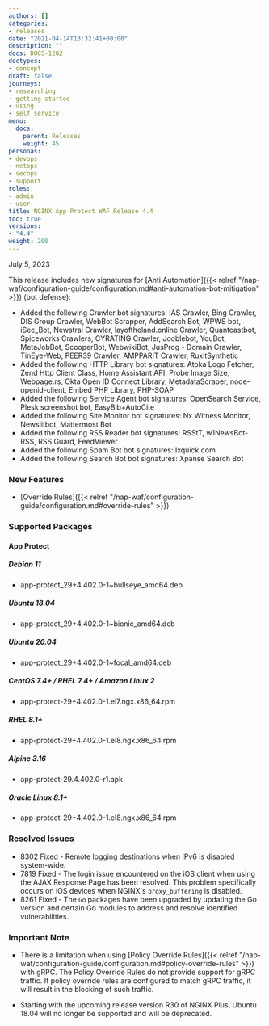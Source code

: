 ```yaml
---
authors: []
categories:
- releases
date: "2021-04-14T13:32:41+00:00"
description: ""
docs: DOCS-1202
doctypes:
- concept
draft: false
journeys:
- researching
- getting started
- using
- self service
menu:
  docs:
    parent: Releases
    weight: 45
personas:
- devops
- netops
- secops
- support
roles:
- admin
- user
title: NGINX App Protect WAF Release 4.4
toc: true
versions:
- "4.4"
weight: 200
---
```


July 5, 2023

This release includes new signatures for [Anti Automation]({{< relref "/nap-waf/configuration-guide/configuration.md#anti-automation-bot-mitigation" >}}) (bot defense):


- Added the following Crawler bot signatures: IAS Crawler, Bing Crawler, DIS Group Crawler, WebBot Scrapper, AddSearch Bot, WPWS bot, iSec_Bot, Newstral Crawler, layoftheland.online Crawler, Quantcastbot, Spiceworks Crawlers, CYRATING Crawler, Jooblebot, YouBot, MetaJobBot, ScooperBot, WebwikiBot, JusProg - Domain Crawler, TinEye-Web, PEER39 Crawler, AMPPARIT Crawler, RuxitSynthetic
- Added the following HTTP Library bot signatures: Atoka Logo Fetcher, Zend Http Client Class, Home Assistant API, Probe Image Size, Webpage.rs, Okta Open ID Connect Library, MetadataScraper, node-openid-client, Embed PHP Library, PHP-SOAP
- Added the following Service Agent bot signatures: OpenSearch Service, Plesk screenshot bot, EasyBib+AutoCite
- Added the following Site Monitor bot signatures: Nx Witness Monitor, Newslitbot, Mattermost Bot
- Added the following RSS Reader bot signatures: RSStT, w1NewsBot-RSS, RSS Guard, FeedViewer
- Added the following Spam Bot bot signatures: Ixquick.com
- Added the following Search Bot bot signatures: Xpanse Search Bot


### New Features

- [Override Rules]({{< relref  "/nap-waf/configuration-guide/configuration.md#override-rules" >}}) 

### Supported Packages

#### App Protect

##### Debian 11

- app-protect_29+4.402.0-1~bullseye_amd64.deb

##### Ubuntu 18.04

- app-protect_29+4.402.0-1~bionic_amd64.deb

##### Ubuntu 20.04

- app-protect_29+4.402.0-1~focal_amd64.deb

##### CentOS 7.4+ / RHEL 7.4+ / Amazon Linux 2

- app-protect-29+4.402.0-1.el7.ngx.x86_64.rpm

##### RHEL 8.1+

- app-protect-29+4.402.0-1.el8.ngx.x86_64.rpm

##### Alpine 3.16

- app-protect-29.4.402.0-r1.apk

##### Oracle Linux 8.1+

- app-protect-29+4.402.0-1.el8.ngx.x86_64.rpm


### Resolved Issues

- 8302 Fixed - Remote logging destinations when IPv6 is disabled system-wide.
- 7819 Fixed - The login issue encountered on the iOS client when using the AJAX Response Page has been resolved. This problem specifically occurs on iOS devices when NGINX's `proxy_buffering` is disabled.
- 8261 Fixed - The `Go` packages have been upgraded by updating the Go version and certain Go modules to address and resolve identified vulnerabilities.

### **Important Note**
 
- There is a limitation when using [Policy Override Rules]({{< relref "/nap-waf/configuration-guide/configuration.md#policy-override-rules" >}}) with gRPC. The Policy Override Rules do not provide support for gRPC traffic. If policy override rules are configured to match gRPC traffic, it will result in the blocking of such traffic.
 
- Starting with the upcoming release version R30 of NGINX Plus, Ubuntu 18.04 will no longer be supported and will be deprecated.
